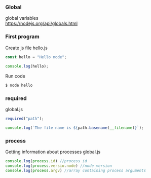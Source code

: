 ### Global ###
global variables  
https://nodejs.org/api/globals.html 

### First program 
Create js file 
hello.js
```javascript
const hello = "Hello node";
 
console.log(hello);
```

Run code
```bash
$ node hello
```

### required ### 
global.js
```javascript
required("path");

console.log(`The file name is ${path.basename(__filename)}`);
```

### process ###
Getting information about processes 
global.js
```javascript
console.log(process.id) //process id
console.log(process.versio.node) //node version
console.log(process.argv) //array containing process arguments
```